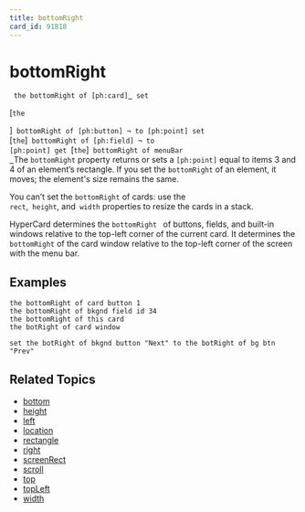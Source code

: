 ```yaml
---
title: bottomRight
card_id: 91818
---
```


# bottomRight

<code><pre>
the bottomRight of [ph:card]<u>
</u>
set
</pre></code>

[<code>the
</pre></code>

]<code> bottomRight of [ph:button] ¬     to [ph:point] set </code>[<code>the</code>]<code> bottomRight of [ph:field] ¬     to [ph:point] get </code>[<code>the</code>]<code> bottomRight of menuBar <u> </code></u>The <code>bottomRight</code> property returns or sets a <code>[ph:point]</code> equal to items 3 and 4 of an element’s rectangle. If you set the <code>bottomRight</code> of an element, it moves; the element's size remains the same. 

You can’t set the <code>bottomRight</code> of cards: use the<code> rect</code>,<code> height</code>, and<code> width</code> properties to resize the cards in a stack.

HyperCard determines the <code>bottomRight </code> of buttons, fields, and  built-in windows relative to the top-left corner of the current card.  It determines the<code> bottomRight</code> of the card window relative to the top-left corner of the screen with the menu bar. 


## Examples

```
the bottomRight of card button 1
the bottomRight of bkgnd field id 34
the bottomRight of this card
the botRight of card window

set the botRight of bkgnd button "Next" to the botRight of bg btn "Prev"
```

## Related Topics

* [bottom](/HyperTalkReference/properties/bottom)
* [height](/HyperTalkReference/properties/height)
* [left](/HyperTalkReference/properties/left)
* [location](/HyperTalkReference/properties/location)
* [rectangle](/HyperTalkReference/properties/rectangle)
* [right](/HyperTalkReference/properties/right)
* [screenRect](/HyperTalkReference/functions/screenRect)
* [scroll](/HyperTalkReference/properties/scroll)
* [top](/HyperTalkReference/properties/top)
* [topLeft](/HyperTalkReference/properties/topLeft)
* [width](/HyperTalkReference/properties/width)
